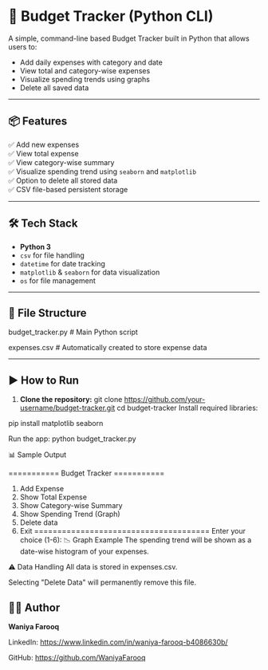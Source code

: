 # 💸 Budget Tracker (Python CLI)

A simple, command-line based Budget Tracker built in Python that allows users to:

- Add daily expenses with category and date
- View total and category-wise expenses
- Visualize spending trends using graphs
- Delete all saved data

---

## 📦 Features

✅ Add new expenses  
✅ View total expense  
✅ View category-wise summary  
✅ Visualize spending trend using `seaborn` and `matplotlib`  
✅ Option to delete all stored data  
✅ CSV file-based persistent storage

---

## 🛠️ Tech Stack

- **Python 3**
- `csv` for file handling  
- `datetime` for date tracking  
- `matplotlib` & `seaborn` for data visualization  
- `os` for file management

---

## 📂 File Structure

budget_tracker.py # Main Python script 

expenses.csv # Automatically created to store expense data

---

## ▶️ How to Run
1. **Clone the repository:**
git clone https://github.com/your-username/budget-tracker.git
cd budget-tracker
Install required libraries:

pip install matplotlib seaborn

Run the app:
python budget_tracker.py

📊 Sample Output

=========== Budget Tracker ===========
1. Add Expense
2. Show Total Expense
3. Show Category-wise Summary
4. Show Spending Trend (Graph)
5. Delete data
6. Exit
======================================
Enter your choice (1-6):
📉 Graph Example
The spending trend will be shown as a date-wise histogram of your expenses.

⚠️ Data Handling
All data is stored in expenses.csv.

Selecting "Delete Data" will permanently remove this file.
## 👩‍💻 Author

**Waniya Farooq**  

 LinkedIn: https://www.linkedin.com/in/waniya-farooq-b4086630b/

 GitHub: https://github.com/WaniyaFarooq 
